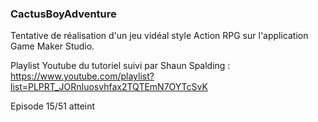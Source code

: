 ### CactusBoyAdventure

Tentative de réalisation d'un jeu vidéal style Action RPG sur l'application Game Maker Studio.
 
Playlist Youtube du tutoriel suivi par Shaun Spalding : https://www.youtube.com/playlist?list=PLPRT_JORnIuosvhfax2TQTEmN7OYTcSvK

Episode 15/51 atteint
